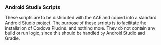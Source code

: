 ### Android Studio Scripts

These scripts are to be distributed with the AAR and copied into a standard Android Studio project.  The purpose of these
scripts is to facilitate the installation of Cordova Plugins, and nothing more.  They do not contain any build or run logic, 
since this should be handled by Android Studio and Gradle.


